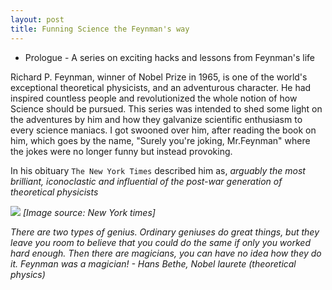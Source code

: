 ```yaml
---
layout: post
title: Funning Science the Feynman's way
---
```


 - Prologue - A series on exciting hacks and lessons from Feynman's life

Richard P. Feynman, winner of Nobel Prize in 1965, is one of the world's exceptional theoretical physicists, and an
adventurous character. He had inspired countless people and revolutionized the whole notion of how Science should be pursued.
This series was intended to shed some light on the adventures by him and how they galvanize scientific enthusiasm to every science maniacs.
I got swooned over him, after reading the book on him, which goes by the name, "Surely you're joking, Mr.Feynman" where the jokes were
no longer funny but instead provoking. 

In his obituary `The New York Times` described him as,
<i> arguably the most brilliant, iconoclastic and influential 
of the post-war generation of theoretical physicists </i>

<img src = "https://s1.nyt.com/timesmachine/pages/1/1988/02/17/676488_360W.png">
<i> [Image source: New York times] </i>

<i> There are two types of genius. Ordinary geniuses do great things, but they leave you room 
to believe that you could do the same if only you worked hard enough. Then there are magicians,
you can have no idea how they do it. Feynman was a magician! - Hans Bethe, Nobel laurete (theoretical physics) </i>



